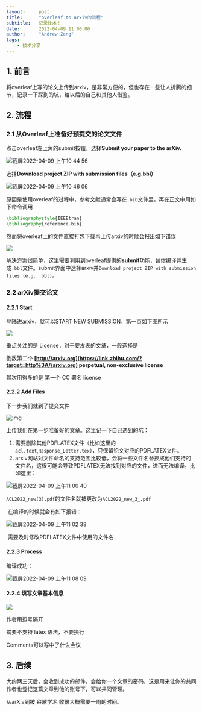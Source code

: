 ```yaml
---
layout:     post
title:      "overleaf to arxiv的流程"
subtitle:   记录技术！
date:       2022-04-09 11:00:00
author:     "Andrew Zeng"
tags:
    - 技术分享
---
```


## 1. 前言

将overleaf上写的论文上传到arxiv，是非常方便的，但也存在一些让人折腾的细节，记录一下踩到的坑，给以后的自己和其他人借鉴。

## 2. 流程

### 2.1  从Overleaf上准备好预提交的论文文件

点击overleaf左上角的submit按钮，选择**Submit your paper to the arXiv.**

![截屏2022-04-09 上午10 44 56](https://user-images.githubusercontent.com/47687248/162554296-d828a50f-951d-44b3-8e9c-5e12d96f8166.png)

选择**Download project ZIP with submission files（e.g.bbl）**

![截屏2022-04-09 上午10 46 06](https://user-images.githubusercontent.com/47687248/162554306-8d3ad315-a887-481f-864d-82d1ed12cacc.png)

原因是使用overleaf的过程中，参考文献通常会写在`.bib`文件里。再在正文中用如下命令调用

```latex
\bibliographystyle{IEEEtran}
\bibliography{reference.bib}
```

然而将overleaf上的文件直接打包下载再上传arxiv的时候会报出如下错误

![](https://hua-ys.github.io/img/post-oa-bbl-error.jpg)

解决方案很简单，这里需要利用到overleaf提供的**submit**功能，替你编译并生成`.bbl`文件。submit界面中选择arxiv并`Download project ZIP with submission files (e.g. .bbl)`。

### 2.2 arXiv提交论文

#### 2.2.1 Start

登陆进arxiv，就可以START NEW SUBMISSION，第一页如下图所示

![](https://pic2.zhimg.com/80/v2-889ae02c3a51c7b5fac8411a146d745d_720w.jpg)

重点关注的是 License，对于要发表的文章，一般选择是

倒数第二个 **[http://arxiv.org](https://link.zhihu.com/?target=http%3A//arxiv.org) perpetual, non-exclusive license**

其次用得多的是 第一个 CC 署名 license

#### 2.2.2 Add Files

下一步我们就到了提交文件

![img](https://pic2.zhimg.com/80/v2-2b04320bf82ce0cac0ca6f6226f9348d_720w.jpg)

上传我们在第一步准备好的文章。这里记一下自己遇到的坑：

1. 需要删除其他PDFLATEX文件（比如这里的`acl.text`,`Response_Letter.tex`），只保留论文对应的PDFLATEX文件。
2. arxiv网站对文件命名的支持范围比较低，会将一些文件名替换成他们支持的文件名，这很可能会导致PDFLATEX无法找到对应的文件，进而无法编译。比如这里：


![截屏2022-04-09 上午11 00 40](https://user-images.githubusercontent.com/47687248/162554324-613615e3-d9bc-4894-a759-1bb3179a1024.png)

​		`ACL2022_new(3).pdf`的文件名就被更改为`ACL2022_new_3_.pdf`

​		在编译的时候就会有如下报错：


![截屏2022-04-09 上午11 02 38](https://user-images.githubusercontent.com/47687248/162554338-77139b93-6908-44ab-884f-0b385bcbd663.png)


​		需要及时修改PDFLATEX文件中使用的文件名

#### 2.2.3 Process

编译成功：

![截屏2022-04-09 上午11 08 09](https://user-images.githubusercontent.com/47687248/162554350-63c6db5b-3d76-4220-b792-26b3fb7d0836.png)

#### 2.2.4 填写文章基本信息

![](https://pic1.zhimg.com/80/v2-0df61b8d8c4ba337eaf2235e3d811db8_720w.jpg)

作者用逗号隔开

摘要不支持 latex 语法，不要换行

Comments可以写中了什么会议

## 3. 后续

大约两三天后，会收到成功的邮件，会给你一个文章的密码，这是用来让你的共同作者也登记这篇文章到他的账号下，可以共同管理。

从arXiv到被 谷歌学术 收录大概需要一周的时间。
